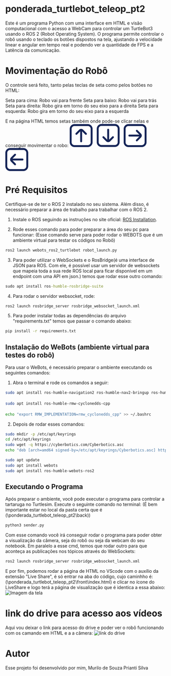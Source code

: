 # ponderada_turtlebot_teleop_pt2

Este é um programa Python com uma interface em HTML e visão computacional com o acesso a WebCam para controlar um TurtleBot3 usando o ROS 2 (Robot Operating System). O programa permite controlar o robô usando o teclado os botões dispostos na tela, ajustando a velocidade linear e angular em tempo real e podendo ver a quantidade de FPS e a Latência da comunicação.

# Movimentação do Robô

O controle será feito, tanto pelas teclas de seta como pelos botões no HTML:

Seta para cima: Robo vai para frente 
Seta para baixo: Robo vai para trás 
Seta para direita: Robo gira em torno do seu eixo para a direita 
Seta para esquerda: Robo gira em torno do seu eixo para a esquerda

E na página HTML temos setas também onde pode-se clicar nelas e conseguir movimentar o robo:
![seta para cima](https://github.com/MuriloDeSouza/ponderada_turtlebot_teleop_pt2/blob/main/front/seta-cima.png)
&nbsp;
![seta para baixo](https://github.com/MuriloDeSouza/ponderada_turtlebot_teleop_pt2/blob/main/front/seta-baixo.png)
&nbsp;
![seta para direita](https://github.com/MuriloDeSouza/ponderada_turtlebot_teleop_pt2/blob/main/front/seta-direita.png)
&nbsp;
![seta para esquerda](https://github.com/MuriloDeSouza/ponderada_turtlebot_teleop_pt2/blob/main/front/seta-esquerda.png)

# Pré Requisitos

Certifique-se de ter o ROS 2 instalado no seu sistema. Além disso, é necessário preparar a área de trabalho para trabalhar com o ROS 2.

1. Instale o ROS seguindo as instruções no site oficial: [ROS Installation](http://wiki.ros.org/Installation).

2. Rode esses comando para poder preparar a área do seu pc para funcionar:
(Esse comando serve para poder rodar o WEBOTS que é um ambiente virtual para testar os códigos no Robô)
```cmd
ros2 launch webots_ros2_turtlebot robot_launch.py
```
3. Para poder utilizar o WebSockets e o RosBridge(é uma interface de JSON para ROS. Com ele, é possível usar um servidor de websockets que mapeia toda a sua rede ROS local para ficar disponível em um endpoint com uma API em json.) temos que rodar esse outro comando:
```cmd
sudo apt install ros-humble-rosbridge-suite
```
4. Para rodar o servidor websocket, rode:
```cmd
ros2 launch rosbridge_server rosbridge_websocket_launch.xml
```
5. Para poder instalar todas as dependências do arquivo "requirements.txt" temos que passar o comando abaixo:
```cmd
pip install -r requirements.txt
```

## Instalação do WeBots (ambiente virtual para testes do robô)

Para usar o WeBots, é necessário preparar o ambiente executando os seguintes comandos:

1. Abra o terminal e rode os comandos a seguir:

```bash
sudo apt install ros-humble-navigation2 ros-humble-nav2-bringup ros-humble-turtlebot3*

sudo apt install ros-humble-rmw-cyclonedds-cpp

echo "export RMW_IMPLEMENTATION=rmw_cyclonedds_cpp" >> ~/.bashrc
```
2. Depois de rodar esses comandos:

```bash
sudo mkdir -p /etc/apt/keyrings
cd /etc/apt/keyrings
sudo wget -q https://cyberbotics.com/Cyberbotics.asc
echo "deb [arch=amd64 signed-by=/etc/apt/keyrings/Cyberbotics.asc] https://cyberbotics.com/debian binary-amd64/" | sudo tee /etc/apt/sources.list.d/Cyberbotics.list
```

```bash
sudo apt update
sudo apt install webots
sudo apt install ros-humble-webots-ros2
```

## Executando o Programa

Após preparar o ambiente, você pode executar o programa para controlar a tartaruga no Turtlesim. Execute o seguinte comando no terminal:
(É bem importante estar no local da pasta certa que é (\ponderada_turtlebot_teleop_pt2\back))
```cmd
python3 sender.py
```
Com esse comando você irá conseguir rodar o programa para poder obter a visualização da câmera, seja do robô ou seja da webcam do seu notebook.
Em paralelo a esse cmd, temos que rodar outro para que aconteça as publicações nos tópicos através do WebSockets:
```cmd
ros2 launch rosbridge_server rosbridge_websocket_launch.xml
```
E por fim, podemos rodar a página de HTML no VScode com o auxílio da extensão "Live Share", é só entrar na aba do código, cujo caminhho é: 
(\ponderada_turtlebot_teleop_pt2\front\index.html) e clicar no ícone do LiveShare e logo terá a página de visualização que é identica a essa abaixo:
![Imagem da tela](https://github.com/MuriloDeSouza/ponderada_turtlebot_teleop_pt2/blob/main/front/tela-img.png)

# link do drive para acesso aos vídeos

Aqui vou deixar o link para acesso do drive e poder ver o robô funcionando com os camando em HTML e a a câmera:
![link do drive](https://drive.google.com/drive/folders/1KPPNHUaXDZzylow0nywJGE3eyzbKon-f?usp=sharing)

# Autor

Esse projeto foi desenvolvido por mim, Murilo de Souza Prianti Silva

